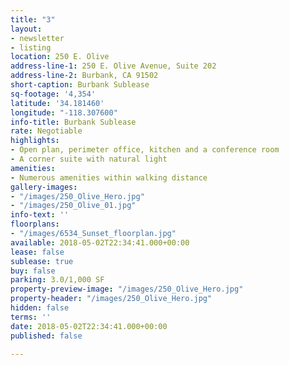 ```yaml
---
title: "3"
layout:
- newsletter
- listing
location: 250 E. Olive
address-line-1: 250 E. Olive Avenue, Suite 202
address-line-2: Burbank, CA 91502
short-caption: Burbank Sublease
sq-footage: '4,354'
latitude: '34.181460'
longitude: "-118.307600"
info-title: Burbank Sublease
rate: Negotiable
highlights:
- Open plan, perimeter office, kitchen and a conference room
- A corner suite with natural light
amenities:
- Numerous amenities within walking distance
gallery-images:
- "/images/250_Olive_Hero.jpg"
- "/images/250_Olive_01.jpg"
info-text: ''
floorplans:
- "/images/6534_Sunset_floorplan.jpg"
available: 2018-05-02T22:34:41.000+00:00
lease: false
sublease: true
buy: false
parking: 3.0/1,000 SF
property-preview-image: "/images/250_Olive_Hero.jpg"
property-header: "/images/250_Olive_Hero.jpg"
hidden: false
terms: ''
date: 2018-05-02T22:34:41.000+00:00
published: false

---
```

